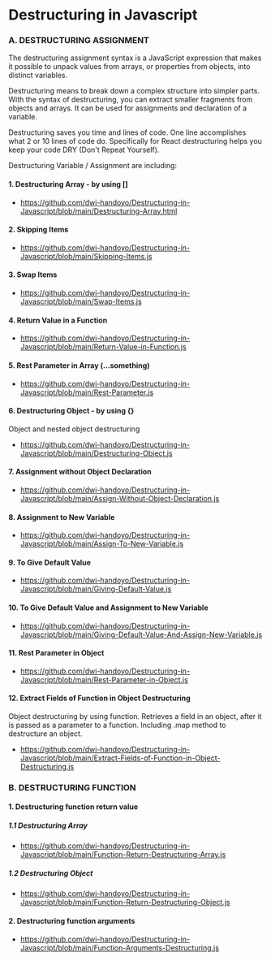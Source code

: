 # Destructuring in Javascript

### A. DESTRUCTURING ASSIGNMENT

The destructuring assignment syntax is a JavaScript expression that makes it possible to unpack values from arrays, or properties from objects, into distinct variables.

Destructuring means to break down a complex structure into simpler parts. With the syntax of destructuring, you can extract smaller fragments from objects and arrays. It can be used for assignments and declaration of a variable.

Destructuring saves you time and lines of code. One line accomplishes what 2 or 10 lines of code do. Specifically for React destructuring helps you keep your code DRY (Don't Repeat Yourself).

Destructuring Variable / Assignment are including:

#### 1. Destructuring Array - by using []

   * https://github.com/dwi-handoyo/Destructuring-in-Javascript/blob/main/Destructuring-Array.html

#### 2. Skipping Items

   * https://github.com/dwi-handoyo/Destructuring-in-Javascript/blob/main/Skipping-Items.js

#### 3. Swap Items

   * https://github.com/dwi-handoyo/Destructuring-in-Javascript/blob/main/Swap-Items.js

#### 4. Return Value in a Function

   * https://github.com/dwi-handoyo/Destructuring-in-Javascript/blob/main/Return-Value-in-Function.js

#### 5. Rest Parameter in Array (...something)

   * https://github.com/dwi-handoyo/Destructuring-in-Javascript/blob/main/Rest-Parameter.js

#### 6. Destructuring Object - by using {}

   Object and nested object destructuring
   
   * https://github.com/dwi-handoyo/Destructuring-in-Javascript/blob/main/Destructuring-Object.js

#### 7. Assignment without Object Declaration

   * https://github.com/dwi-handoyo/Destructuring-in-Javascript/blob/main/Assign-Without-Object-Declaration.js

#### 8. Assignment to New Variable

   * https://github.com/dwi-handoyo/Destructuring-in-Javascript/blob/main/Assign-To-New-Variable.js

#### 9. To Give Default Value

   * https://github.com/dwi-handoyo/Destructuring-in-Javascript/blob/main/Giving-Default-Value.js

#### 10. To Give Default Value and Assignment to New Variable

   * https://github.com/dwi-handoyo/Destructuring-in-Javascript/blob/main/Giving-Default-Value-And-Assign-New-Variable.js

#### 11. Rest Parameter in Object

   * https://github.com/dwi-handoyo/Destructuring-in-Javascript/blob/main/Rest-Parameter-in-Object.js

#### 12. Extract Fields of Function in Object Destructuring 

   Object destructuring by using function. Retrieves a field in an object, after it is passed as a parameter to a function. 
   Including .map method to destructure an object.
    
   * https://github.com/dwi-handoyo/Destructuring-in-Javascript/blob/main/Extract-Fields-of-Function-in-Object-Destructuring.js
    
### B. DESTRUCTURING FUNCTION

#### 1. Destructuring function return value
##### 1.1 Destructuring Array
   
   * https://github.com/dwi-handoyo/Destructuring-in-Javascript/blob/main/Function-Return-Destructuring-Array.js
   
##### 1.2 Destructuring Object
   
   * https://github.com/dwi-handoyo/Destructuring-in-Javascript/blob/main/Function-Return-Destructuring-Object.js
 
#### 2. Destructuring function arguments
 
   * https://github.com/dwi-handoyo/Destructuring-in-Javascript/blob/main/Function-Arguments-Destructuring.js
   
   
   


